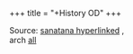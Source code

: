 +++
title = "+History OD"
+++

Source: [sanatana hyperlinked](https://sanatana.in/dharmashastra/Volumes) ,  
arch [all](https://archive.org/search?query=kAne+dharmasastra)